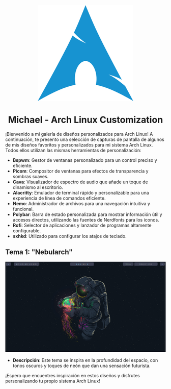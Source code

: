 <div align="center">
  <img src="assets/img/Arch-linux-logo.png" alt="Logo-Arch-Linux" width="300px">
  
  # Michael - Arch Linux Customization
</div>

¡Bienvenido a mi galería de diseños personalizados para Arch Linux! A continuación, te presento una selección de capturas de pantalla de algunos de mis diseños favoritos y personalizados para mi sistema Arch Linux. Todos ellos utilizan las mismas herramientas de personalización:

- **Bspwm**: Gestor de ventanas personalizado para un control preciso y eficiente.
- **Picom**: Compositor de ventanas para efectos de transparencia y sombras suaves.
- **Cava**: Visualizador de espectro de audio que añade un toque de dinamismo al escritorio.
- **Alacritty**: Emulador de terminal rápido y personalizable para una experiencia de línea de comandos eficiente.
- **Nemo**: Administrador de archivos para una navegación intuitiva y funcional.
- **Polybar**: Barra de estado personalizada para mostrar información útil y accesos directos, utilizando las fuentes de Nerdfonts para los iconos.
- **Rofi**: Selector de aplicaciones y lanzador de programas altamente configurable.
- **sxhkd**: Utilizado para configurar los atajos de teclado.

## Tema 1: "Nebularch"

![Nebularch](assets/img/01_Nebularch.png)

- **Descripción**: Este tema se inspira en la profundidad del espacio, con tonos oscuros y toques de neón que dan una sensación futurista.

¡Espero que encuentres inspiración en estos diseños y disfrutes personalizando tu propio sistema Arch Linux!
